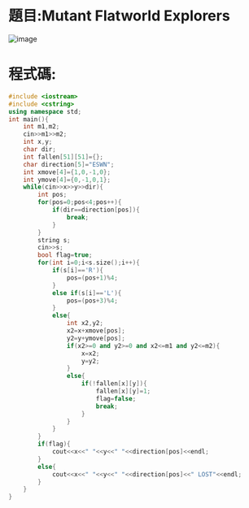 # 題目:Mutant Flatworld Explorers
![image](https://github.com/HoChenYu/Programming-practice/assets/63805851/425330ff-8da4-46e3-8fc3-b0419b6a0582)

# 程式碼:
````C++
#include <iostream>
#include <cstring>
using namespace std;
int main(){
	int m1,m2;
	cin>>m1>>m2;
	int x,y;
	char dir;
	int fallen[51][51]={};
	char direction[5]="ESWN";
	int xmove[4]={1,0,-1,0};
	int ymove[4]={0,-1,0,1};
	while(cin>>x>>y>>dir){
		int pos;
		for(pos=0;pos<4;pos++){
			if(dir==direction[pos]){
				break;
			}
		}
		string s;
		cin>>s;
		bool flag=true;
		for(int i=0;i<s.size();i++){
			if(s[i]=='R'){
				pos=(pos+1)%4;
			}
			else if(s[i]=='L'){
				pos=(pos+3)%4;
			}
			else{
				int x2,y2;
				x2=x+xmove[pos];
				y2=y+ymove[pos];
				if(x2>=0 and y2>=0 and x2<=m1 and y2<=m2){
					x=x2;
					y=y2;
				}
				else{
					if(!fallen[x][y]){
						fallen[x][y]=1;
						flag=false;
						break;
					}
				}
			}
		}
		if(flag){
			cout<<x<<" "<<y<<" "<<direction[pos]<<endl;
		}
		else{
			cout<<x<<" "<<y<<" "<<direction[pos]<<" LOST"<<endl;
		}
	}
}
````
